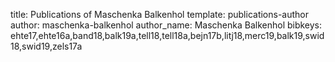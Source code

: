 title: Publications of Maschenka Balkenhol
template: publications-author
author: maschenka-balkenhol
author_name: Maschenka Balkenhol
bibkeys: ehte17,ehte16a,band18,balk19a,tell18,tell18a,bejn17b,litj18,merc19,balk19,swid18,swid19,zels17a